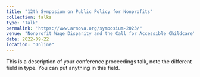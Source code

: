 ```yaml
---
title: "12th Symposium on Public Policy for Nonprofits"
collection: talks
type: "Talk"
permalink: "https://www.arnova.org/symposium-2023/"
venue: "Nonprofit Wage Disparity and the Call for Accessible Childcare""
date: 2022-09-22
location: "Online"
---
```


This is a description of your conference proceedings talk, note the different field in type. You can put anything in this field.

